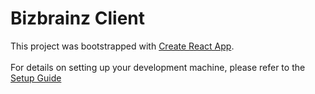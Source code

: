 # Bizbrainz Client
This project was bootstrapped with [Create React App](https://github.com/facebook/create-react-app).
<br><br> 
For details on setting up your development machine, please refer to the [Setup Guide](../../contributions/ClientSetup.md)

